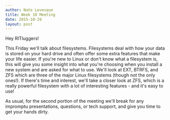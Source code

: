 ```yaml
---
author: Nate Levesque
title: Week 10 Meeting
date: 2015-10-29
layout: post
---
```

Hey RITluggers!

This Friday we'll talk about filesystems. Filesystems deal with how your data is stored on your hard drive and often
offer some extra features that make your life easier. If you're new to Linux or don't know what a filesystem is,
this will give you some insight into what you're choosing when you install a new system and are asked for what to use. We'll look at EXT, BTRFS, and ZFS which are three of the major Linux filesystems (though not the only ones!). If there's time and interest, we'll take a closer look at ZFS, which is a really powerful filesystem with a lot of interesting features - and it's easy to use!

As usual, for the second portion of the meeting we'll break for any impromptu presentations, questions, or tech
support, and give you time to get your hands dirty.
